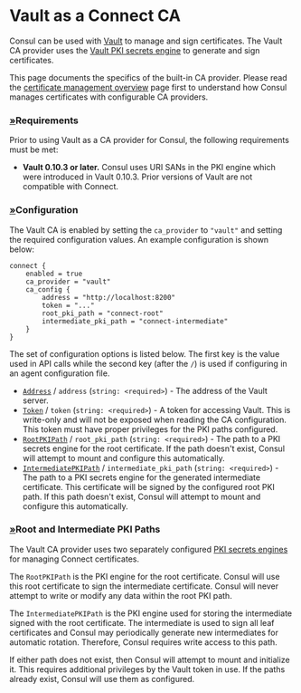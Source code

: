 # Vault as a Connect CA

Consul can be used with [Vault](https://www.vaultproject.io/) to manage and sign certificates. The Vault CA provider uses the [Vault PKI secrets engine](https://www.vaultproject.io/docs/secrets/pki/index.html) to generate and sign certificates.

This page documents the specifics of the built-in CA provider. Please read the [certificate management overview](https://www.consul.io/docs/connect/ca.html) page first to understand how Consul manages certificates with configurable CA providers.

### [»](https://www.consul.io/docs/connect/ca/vault.html#requirements)Requirements <a id="requirements"></a>

Prior to using Vault as a CA provider for Consul, the following requirements must be met:

* **Vault 0.10.3 or later.** Consul uses URI SANs in the PKI engine which were introduced in Vault 0.10.3. Prior versions of Vault are not compatible with Connect.

### [»](https://www.consul.io/docs/connect/ca/vault.html#configuration)Configuration <a id="configuration"></a>

The Vault CA is enabled by setting the `ca_provider` to `"vault"` and setting the required configuration values. An example configuration is shown below:

```text
connect {
    enabled = true
    ca_provider = "vault"
    ca_config {
        address = "http://localhost:8200"
        token = "..."
        root_pki_path = "connect-root"
        intermediate_pki_path = "connect-intermediate"
    }
}
```

The set of configuration options is listed below. The first key is the value used in API calls while the second key \(after the `/`\) is used if configuring in an agent configuration file.

* [`Address`](https://www.consul.io/docs/connect/ca/vault.html#address) / `address` \(`string: <required>`\) - The address of the Vault server.
* [`Token`](https://www.consul.io/docs/connect/ca/vault.html#token) / `token` \(`string: <required>`\) - A token for accessing Vault. This is write-only and will not be exposed when reading the CA configuration. This token must have proper privileges for the PKI paths configured.
* [`RootPKIPath`](https://www.consul.io/docs/connect/ca/vault.html#rootpkipath) / `root_pki_path` \(`string: <required>`\) - The path to a PKI secrets engine for the root certificate. If the path doesn't exist, Consul will attempt to mount and configure this automatically.
* [`IntermediatePKIPath`](https://www.consul.io/docs/connect/ca/vault.html#intermediatepkipath) / `intermediate_pki_path` \(`string: <required>`\) - The path to a PKI secrets engine for the generated intermediate certificate. This certificate will be signed by the configured root PKI path. If this path doesn't exist, Consul will attempt to mount and configure this automatically.

### [»](https://www.consul.io/docs/connect/ca/vault.html#root-and-intermediate-pki-paths)Root and Intermediate PKI Paths <a id="root-and-intermediate-pki-paths"></a>

The Vault CA provider uses two separately configured [PKI secrets engines](https://www.vaultproject.io/docs/secrets/pki/index.html) for managing Connect certificates.

The `RootPKIPath` is the PKI engine for the root certificate. Consul will use this root certificate to sign the intermediate certificate. Consul will never attempt to write or modify any data within the root PKI path.

The `IntermediatePKIPath` is the PKI engine used for storing the intermediate signed with the root certificate. The intermediate is used to sign all leaf certificates and Consul may periodically generate new intermediates for automatic rotation. Therefore, Consul requires write access to this path.

If either path does not exist, then Consul will attempt to mount and initialize it. This requires additional privileges by the Vault token in use. If the paths already exist, Consul will use them as configured.

